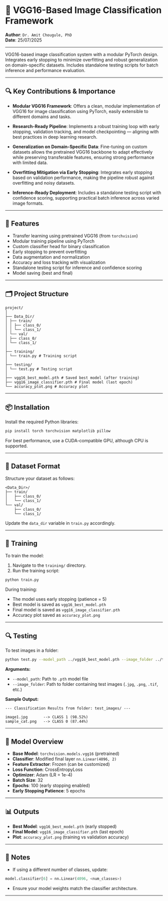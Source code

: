 # 🧠 VGG16-Based Image Classification Framework

**Author**: `Dr. Amit Chougule, PhD`  
**Date**: 25/07/2025

---

VGG16-based image classification system with a modular PyTorch design. Integrates early stopping to minimize overfitting and robust generalization on domain-specific datasets. Includes standalone testing scripts for batch inference and performance evaluation.

---

## 🔍 Key Contributions & Importance

- **Modular VGG16 Framework**: Offers a clean, modular implementation of VGG16 for image classification using PyTorch, easily extensible to different domains and tasks.

- **Research-Ready Pipeline**: Implements a robust training loop with early stopping, validation tracking, and model checkpointing — aligning with best practices in deep learning research.

- **Generalization on Domain-Specific Data**: Fine-tuning on custom datasets allows the pretrained VGG16 backbone to adapt effectively while preserving transferable features, ensuring strong performance with limited data.

- **Overfitting Mitigation via Early Stopping**: Integrates early stopping based on validation performance, making the pipeline robust against overfitting and noisy datasets.

- **Inference-Ready Deployment**: Includes a standalone testing script with confidence scoring, supporting practical batch inference across varied image formats.

---

## 🔧 Features

- Transfer learning using pretrained VGG16 (from `torchvision`)
- Modular training pipeline using PyTorch
- Custom classifier head for binary classification
- Early stopping to prevent overfitting
- Data augmentation and normalization
- Accuracy and loss tracking with visualization
- Standalone testing script for inference and confidence scoring
- Model saving (best and final)

---


## 🗂️ Project Structure

```
project/
│
├── Data_Dir/
│ ├── train/
│ │ ├── class_0/
│ │ └── class_1/
│ └── val/
│ ├── class_0/
│ └── class_1/
│
├── training/
│ └── train.py # Training script
│
├── testing/
│ └── test.py # Testing script
│
├── vgg16_best_model.pth # Saved best model (after training)
├── vgg16_image_classifier.pth # Final model (last epoch)
└── accuracy_plot.png # Accuracy plot

```

---

## 📦 Installation

Install the required Python libraries:

```bash
pip install torch torchvision matplotlib pillow
````

For best performance, use a CUDA-compatible GPU, although CPU is supported.

---

## 📁 Dataset Format

Structure your dataset as follows:

```
<Data_Dir>/
├── train/
│   ├── class_0/
│   └── class_1/
└── val/
    ├── class_0/
    └── class_1/
```

Update the `data_dir` variable in `train.py` accordingly.

---

## 🚀 Training

To train the model:

1. Navigate to the `training/` directory.
2. Run the training script:

```bash
python train.py
```

During training:

* The model uses early stopping (patience = 5)
* Best model is saved as `vgg16_best_model.pth`
* Final model is saved as `vgg16_image_classifier.pth`
* Accuracy plot saved as `accuracy_plot.png`

---

## 🔍 Testing

To test images in a folder:

```bash
python test.py --model_path ../vgg16_best_model.pth --image_folder ../test_images/
```

**Arguments:**

* `--model_path`: Path to `.pth` model file
* `--image_folder`: Path to folder containing test images (`.jpg`, `.png`, `.tif`, etc.)

**Sample Output:**

```
--- Classification Results from folder: test_images/ ---

image1.jpg       --> CLASS 1 (98.52%)
sample_cat.png   --> CLASS 0 (87.44%)
```

---

## 🧠 Model Overview

* **Base Model**: `torchvision.models.vgg16` (pretrained)
* **Classifier**: Modified final layer `nn.Linear(4096, 2)`
* **Feature Extractor**: Frozen (can be customized)
* **Loss Function**: CrossEntropyLoss
* **Optimizer**: Adam (LR = 1e-4)
* **Batch Size**: 32
* **Epochs**: 100 (early stopping enabled)
* **Early Stopping Patience**: 5 epochs

---

## 📊 Outputs

* **Best Model**: `vgg16_best_model.pth` (early stopped)
* **Final Model**: `vgg16_image_classifier.pth` (last epoch)
* **Plot**: `accuracy_plot.png` (training vs validation accuracy)

---

## 📝 Notes

* If using a different number of classes, update:

```python
model.classifier[6] = nn.Linear(4096, <num_classes>)
```

* Ensure your model weights match the classifier architecture.

---


